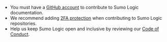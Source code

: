 <head>
  <meta name="robots" content="noindex" />
</head>

* You must have a [GitHub account](https://github.com/signup/free) to contribute to Sumo Logic documentation.
* We recommend adding [2FA protection](https://devdocs.magento.com/contributor-guide/contributing.html#two-factor) when contributing to Sumo Logic repositories.
* Help us keep Sumo Logic open and inclusive by reviewing our [Code of Conduct](/docs/contributing/code-of-conduct).
